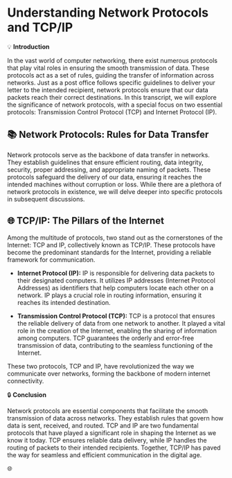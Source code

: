 # Understanding Network Protocols and TCP/IP

💡 **Introduction**

In the vast world of computer networking, there exist numerous protocols that play vital roles in ensuring the smooth transmission of data. These protocols act as a set of rules, guiding the transfer of information across networks. Just as a post office follows specific guidelines to deliver your letter to the intended recipient, network protocols ensure that our data packets reach their correct destinations. In this transcript, we will explore the significance of network protocols, with a special focus on two essential protocols: Transmission Control Protocol (TCP) and Internet Protocol (IP).

## 📚 Network Protocols: Rules for Data Transfer

Network protocols serve as the backbone of data transfer in networks. They establish guidelines that ensure efficient routing, data integrity, security, proper addressing, and appropriate naming of packets. These protocols safeguard the delivery of our data, ensuring it reaches the intended machines without corruption or loss. While there are a plethora of network protocols in existence, we will delve deeper into specific protocols in subsequent discussions.

## 🌐 TCP/IP: The Pillars of the Internet

Among the multitude of protocols, two stand out as the cornerstones of the Internet: TCP and IP, collectively known as TCP/IP. These protocols have become the predominant standards for the Internet, providing a reliable framework for communication.

- **Internet Protocol (IP):** IP is responsible for delivering data packets to their designated computers. It utilizes IP addresses (Internet Protocol Addresses) as identifiers that help computers locate each other on a network. IP plays a crucial role in routing information, ensuring it reaches its intended destination.

- **Transmission Control Protocol (TCP):** TCP is a protocol that ensures the reliable delivery of data from one network to another. It played a vital role in the creation of the Internet, enabling the sharing of information among computers. TCP guarantees the orderly and error-free transmission of data, contributing to the seamless functioning of the Internet.

These two protocols, TCP and IP, have revolutionized the way we communicate over networks, forming the backbone of modern internet connectivity.

🔒 **Conclusion**

Network protocols are essential components that facilitate the smooth transmission of data across networks. They establish rules that govern how data is sent, received, and routed. TCP and IP are two fundamental protocols that have played a significant role in shaping the Internet as we know it today. TCP ensures reliable data delivery, while IP handles the routing of packets to their intended recipients. Together, TCP/IP has paved the way for seamless and efficient communication in the digital age.

🌐